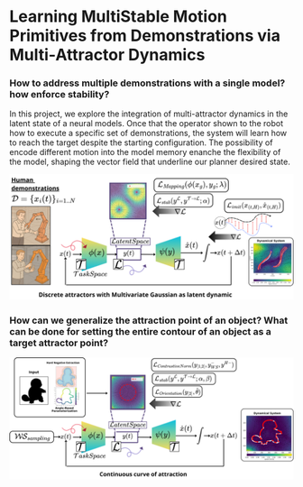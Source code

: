 # Learning MultiStable Motion Primitives from Demonstrations via Multi-Attractor Dynamics

### How to address multiple demonstrations with a single model? how enforce stability?
In this project, we explore the integration of multi-attractor dynamics in the latent state of a neural models. 
Once that the operator shown to the robot how to execute a specific set of demonstrations, the system will learn how to reach the target despite the starting configuration. 
The possibility of encode different motion into the model memory enanche the flexibility of the model, shaping the vector field that underline our planner desired state. 

![Architecture](./img/Squid-discrete-Arc2.png)

### How can we generalize the attraction point of an object? What can be done for setting the entire contour of an object as a target attractor point?

![Architecture](./img/Squid-continuous-Arc2.png)



